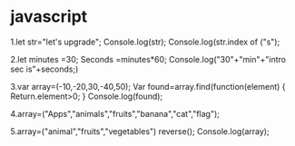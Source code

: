 # javascript
1.let str="let's upgrade";
Console.log(str);
Console.log(str.index of ("s");

2.let minutes =30;
Seconds =minutes*60;
Console.log("30"+"min"+"intro sec is"+seconds;)

3.var array=(-10,-20,30,-40,50);
Var found=array.find(function(element)
{
Return.element>0;
}
Console.log(found);

4.array=("Apps","animals","fruits","banana","cat","flag");


5.array=("animal","fruits","vegetables") reverse();
Console.log(array);
